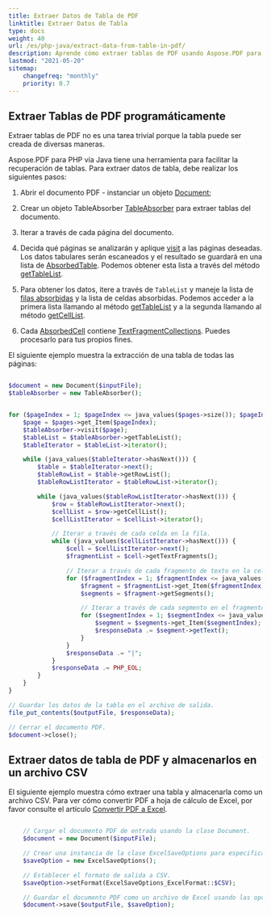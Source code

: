 ```yaml
---
title: Extraer Datos de Tabla de PDF 
linktitle: Extraer Datos de Tabla
type: docs
weight: 40
url: /es/php-java/extract-data-from-table-in-pdf/
description: Aprende cómo extraer tablas de PDF usando Aspose.PDF para PHP
lastmod: "2021-05-20"
sitemap:
    changefreq: "monthly"
    priority: 0.7
---
```


## Extraer Tablas de PDF programáticamente

Extraer tablas de PDF no es una tarea trivial porque la tabla puede ser creada de diversas maneras.

Aspose.PDF para PHP vía Java tiene una herramienta para facilitar la recuperación de tablas. Para extraer datos de tabla, debe realizar los siguientes pasos:

1. Abrir el documento PDF - instanciar un objeto [Document](https://reference.aspose.com/pdf/php-java/com.aspose.pdf/Document);
1. Crear un objeto TableAbsorber [TableAbsorber](https://reference.aspose.com/pdf/php-java/com.aspose.pdf/tableabsorber) para extraer tablas del documento.
1. Iterar a través de cada página del documento.

1. Decida qué páginas se analizarán y aplique [visit](https://reference.aspose.com/pdf/php-java/com.aspose.pdf/TableAbsorber#visit-com.aspose.pdf.Page-) a las páginas deseadas. Los datos tabulares serán escaneados y el resultado se guardará en una lista de [AbsorbedTable](https://reference.aspose.com/pdf/php-java/com.aspose.pdf/AbsorbedTable). Podemos obtener esta lista a través del método [getTableList](https://reference.aspose.com/pdf/php-java/com.aspose.pdf/TableAbsorber#getTableList--).

2. Para obtener los datos, itere a través de `TableList` y maneje la lista de [filas absorbidas](https://reference.aspose.com/pdf/php-java/com.aspose.pdf/AbsorbedRow) y la lista de celdas absorbidas. Podemos acceder a la primera lista llamando al método [getTableList](https://reference.aspose.com/pdf/php-java/com.aspose.pdf/TableAbsorber#getTableList--) y a la segunda llamando al método [getCellList](https://reference.aspose.com/pdf/php-java/com.aspose.pdf/AbsorbedRow#getCellList--).

1. Cada [AbsorbedCell](https://reference.aspose.com/pdf/php-java/com.aspose.pdf/AbsorbedCell) contiene [TextFragmentCollections](https://reference.aspose.com/pdf/php-java/com.aspose.pdf/TextFragmentCollection). Puedes procesarlo para tus propios fines.

El siguiente ejemplo muestra la extracción de una tabla de todas las páginas:

```php

$document = new Document($inputFile);
$tableAbsorber = new TableAbsorber();


for ($pageIndex = 1; $pageIndex <= java_values($pages->size()); $pageIndex++) {
    $page = $pages->get_Item($pageIndex);
    $tableAbsorber->visit($page);
    $tableList = $tableAbsorber->getTableList();
    $tableIterator = $tableList->iterator();

    while (java_values($tableIterator->hasNext())) {
        $table = $tableIterator->next();
        $tableRowList = $table->getRowList();
        $tableRowListIterator = $tableRowList->iterator();

        while (java_values($tableRowListIterator->hasNext())) {
            $row = $tableRowListIterator->next();
            $cellList = $row->getCellList();
            $cellListIterator = $cellList->iterator();

            // Iterar a través de cada celda en la fila.
            while (java_values($cellListIterator->hasNext())) {
                $cell = $cellListIterator->next();
                $fragmentList = $cell->getTextFragments();

                // Iterar a través de cada fragmento de texto en la celda.
                for ($fragmentIndex = 1; $fragmentIndex <= java_values($fragmentList->size()); $fragmentIndex++) {
                    $fragment = $fragmentList->get_Item($fragmentIndex);
                    $segments = $fragment->getSegments();

                    // Iterar a través de cada segmento en el fragmento de texto.
                    for ($segmentIndex = 1; $segmentIndex <= java_values($segments->size()); $segmentIndex++) {
                        $segment = $segments->get_Item($segmentIndex);
                        $responseData .= $segment->getText();
                    }
                }
                $responseData .= "|";
            }
            $responseData .= PHP_EOL;
        }
    }
}

// Guardar los datos de la tabla en el archivo de salida.
file_put_contents($outputFile, $responseData);

// Cerrar el documento PDF.
$document->close();
```


## Extraer datos de tabla de PDF y almacenarlos en un archivo CSV

El siguiente ejemplo muestra cómo extraer una tabla y almacenarla como un archivo CSV. Para ver cómo convertir PDF a hoja de cálculo de Excel, por favor consulte el artículo [Convertir PDF a Excel](/pdf/es/php-java/convert-pdf-to-excel/).

```php

    // Cargar el documento PDF de entrada usando la clase Document.
    $document = new Document($inputFile);

    // Crear una instancia de la clase ExcelSaveOptions para especificar las opciones de guardado.
    $saveOption = new ExcelSaveOptions();

    // Establecer el formato de salida a CSV.
    $saveOption->setFormat(ExcelSaveOptions_ExcelFormat::$CSV);

    // Guardar el documento PDF como un archivo de Excel usando las opciones de guardado especificadas.
    $document->save($outputFile, $saveOption);
```